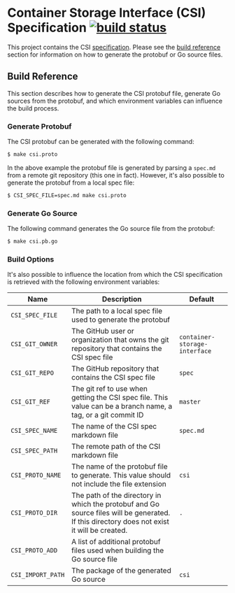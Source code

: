 # Container Storage Interface (CSI) Specification [![build status](https://travis-ci.org/container-storage-interface/spec.svg?branch=master)](https://travis-ci.org/container-storage-interface/spec)
This project contains the CSI [specification](spec.md). Please see the
[build reference](#build-reference) section for information on how to
generate the protobuf or Go source files.

## Build Reference
This section describes how to generate the CSI protobuf file, generate
Go sources from the protobuf, and which environment variables can
influence the build process.

### Generate Protobuf
The CSI protobuf can be generated with the following command:

```bash
$ make csi.proto
```

In the above example the protobuf file is generated by parsing a `spec.md`
from a remote git repository (this one in fact). However, it's also
possible to generate the protobuf from a local spec file:

```bash
$ CSI_SPEC_FILE=spec.md make csi.proto
```

### Generate Go Source
The following command generates the Go source file from the protobuf:

```bash
$ make csi.pb.go
```

### Build Options
It's also possible to influence the location from which the CSI specification
is retrieved with the following environment variables:

| Name | Description | Default |
|------|-------------|---------|
| `CSI_SPEC_FILE` | The path to a local spec file used to generate the protobuf | |
| `CSI_GIT_OWNER` | The GitHub user or organization that owns the git repository that contains the CSI spec file | `container-storage-interface` |
| `CSI_GIT_REPO` | The GitHub repository that contains the CSI spec file | `spec` |
| `CSI_GIT_REF` | The git ref to use when getting the CSI spec file. This value can be a branch name, a tag, or a git commit ID | `master` |
| `CSI_SPEC_NAME` | The name of the CSI spec markdown file | `spec.md` |
| `CSI_SPEC_PATH` | The remote path of the CSI markdown file | |
| `CSI_PROTO_NAME` | The name of the protobuf file to generate. This value should not include the file extension | `csi` |
| `CSI_PROTO_DIR` | The path of the directory in which the protobuf and Go source files will be generated. If this directory does not exist it will be created. | `.` |
| `CSI_PROTO_ADD` | A list of additional protobuf files used when building the Go source file | |
| `CSI_IMPORT_PATH` | The package of the generated Go source | `csi` |

